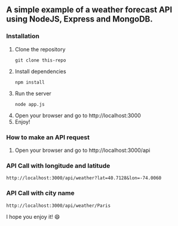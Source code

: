 ## A simple example of a weather forecast API using NodeJS, Express and MongoDB.

### Installation

1. Clone the repository
    ```
    git clone this-repo
    ```
2. Install dependencies
    ```
    npm install
    ```
3. Run the server
    ```
   node app.js
    ```
4. Open your browser and go to http://localhost:3000
5. Enjoy!

### How to make an API request

1. Open your browser and go to http://localhost:3000/api

### API Call with longitude and latitude
```http://localhost:3000/api/weather?lat=40.7128&lon=-74.0060```

### API Call with city name
```http://localhost:3000/api/weather/Paris```

I hope you enjoy it! :smile:



